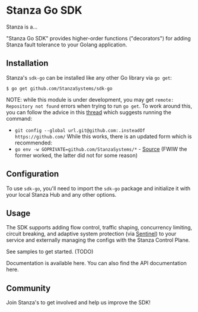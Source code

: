 # Stanza Go SDK

Stanza is a... <one sentence summary here>

"Stanza Go SDK" provides higher-order functions ("decorators") for adding Stanza fault tolerance to your Golang application.

## Installation

Stanza's `sdk-go` can be installed like any other Go library via `go get`:

```shell
$ go get github.com/StanzaSystems/sdk-go
```
NOTE: while this module is under development, you may get `remote: Repository not found` errors when trying to run `go get`. To work around this, you can follow the advice in this [thread](https://stackoverflow.com/questions/27500861/whats-the-proper-way-to-go-get-a-private-repository) which suggests running the command:
* `git config --global url.git@github.com:.insteadOf https://github.com/`
While this works, there is an updated form which is recommended:
* `go env -w GOPRIVATE=github.com/StanzaSystems/*` - [Source](https://stackoverflow.com/questions/58305567/how-to-set-goprivate-environment-variable)
(FWIW the former worked, the latter did not for some reason)
  
## Configuration

To use `sdk-go`, you'll need to import the `sdk-go` package and initialize it with
your local Stanza Hub and any other options.

## Usage

The SDK supports adding flow control, traffic shaping, concurrency limiting, circuit breaking, and adaptive system protection (via [Sentinel](https://github.com/alibaba/sentinel-golang)) to your service and externally managing the configs with the Stanza Control Plane.

See samples to get started. (TODO)

Documentation is available here. You can also find the API documentation here.

## Community

Join Stanza's <something> to get involved and help us improve the SDK!
